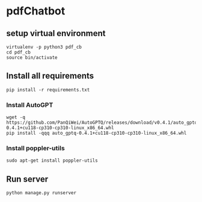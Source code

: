 # pdfChatbot

## setup virtual environment
```
virtualenv -p python3 pdf_cb
cd pdf_cb
source bin/activate
```
## Install all requirements

```
pip install -r requirements.txt
```
### Install AutoGPT
```
wget -q https://github.com/PanQiWei/AutoGPTQ/releases/download/v0.4.1/auto_gptq-0.4.1+cu118-cp310-cp310-linux_x86_64.whl
pip install -qqq auto_gptq-0.4.1+cu118-cp310-cp310-linux_x86_64.whl
``` 
### Install poppler-utils
```
sudo apt-get install poppler-utils
``` 
## Run server

```
python manage.py runserver
```
